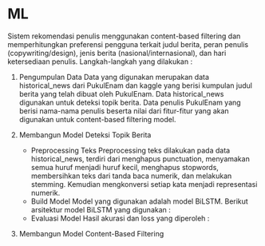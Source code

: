 # ML
Sistem rekomendasi penulis menggunakan content-based filtering dan memperhitungkan preferensi pengguna terkait judul berita, peran penulis (copywriting/design), jenis berita (nasional/internasional), dan hari ketersediaan penulis.
Langkah-langkah yang dilakukan :
1. Pengumpulan Data
Data yang digunakan merupakan data historical_news dari PukulEnam dan kaggle yang berisi kumpulan judul berita yang telah dibuat oleh PukulEnam. Data historical_news digunakan untuk deteksi topik berita. Data penulis PukulEnam yang berisi nama-nama penulis beserta nilai dari fitur-fitur yang akan digunakan untuk content-based filtering model.
2. Membangun Model Deteksi Topik Berita
    - Preprocessing Teks
      Preprocessing teks dilakukan pada data historical_news, terdiri dari menghapus punctuation, menyamakan semua huruf menjadi huruf kecil, menghapus stopwords, membersihkan teks dari tanda baca numerik, dan melakukan stemming. Kemudian mengkonversi setiap kata menjadi representasi numerik. 
    - Build Model
      Model yang digunakan adalah model BiLSTM. Berikut arsitektur model BiLSTM yang digunakan : 
    - Evaluasi Model
      Hasil akurasi dan loss yang diperoleh :
      
3. Membangun Model Content-Based Filtering

